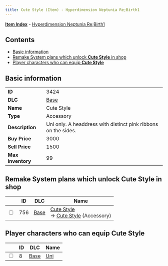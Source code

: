 ```yaml
---
title: Cute Style (Item) - Hyperdimension Neptunia Re;Birth1
---
```


[**Item Index**](/neptunia/rb1/item/index.html) - [Hyperdimension Neptunia Re;Birth1](/neptunia/rb1)

## Contents

- [Basic information](#basic-information)
- [Remake System plans which unlock **Cute Style** in shop](#remake-system-plans-which-unlock-cute-style-in-shop)
- [Player characters who can equip **Cute Style**](#player-characters-who-can-equip-cute-style)
## Basic information

|   |   |
| -- | -- |
| **ID** | 3424 |
| **DLC** | [Base](/neptunia/rb1/dlc/1-base.html) |
| **Name** | Cute Style |
| **Type** | Accessory |
| **Description** | Uni only. A headdress with distinct pink ribbons on the sides. |
| **Buy Price** | 3000 |
| **Sell Price** | 1500 |
| **Max inventory** | 99 |


## Remake System plans which unlock **Cute Style** in shop

|    | ID | DLC | Name |
| -- | -- | --- | ---- |
| <input type="checkbox" id="rb1-remake-1-756" class="trackbox" /> | 756 | [Base](/neptunia/rb1/dlc/1-base.html) | [Cute Style](/neptunia/rb1/remake/1-756-cute-style.html)<br /> → [Cute Style](/neptunia/rb1/item/1-3424-cute-style.html) (Accessory) |


## Player characters who can equip **Cute Style**

|    | ID | DLC | Name |
| -- | -- | --- | ---- |
| <input type="checkbox" id="rb1-player-1-8" class="trackbox" /> | 8 | [Base](/neptunia/rb1/dlc/1-base.html) | [Uni](/neptunia/rb1/player/1-8-uni.html) |
